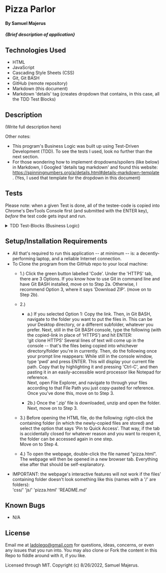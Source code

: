 # Pizza Parlor


#### By Samuel Majerus 


####  _{Brief description of application}_


## Technologies Used

* HTML
* JavaScript 
* Cascading Style Sheets (CSS) 
* Git, Git BASH 
* GitHub (remote repository)
* Markdown (this document) 
* Markdown 'details' tag  (creates dropdown that contains, in this case, all the TDD Test Blocks) 


## Description

(Write full description here)

Other notes: 
* This program's Business Logic was built up using Test-Driven Development (TDD). To see the tests I used, look no further than the next section. 
* For those wondering how to implement dropdowns/spoilers (like below) in Markdown,  I Googled 'details tag markdown' and found this website:  https://spinningnumbers.org/a/details.html#details-markdown-template .   (Yes, I used that template for the dropdown in this document)














## Tests
Please note: when a given Test is done, all of the testee-code is copied into Chrome's DevTools Console first  (and submitted with the ENTER key),   <em>before</em> the test code gets input and run.  

<details markdown=block>
<summary markdown=span>TDD Test-Blocks (Business Logic)</summary>

  Describe:  Pizza() <br>
  Test 1:  "It should return a new 'Pizza' object with three properties for Size, Toppings and Price, respectively. Object is printed with 'console.log' to confirm.   ('To-be-calculated' is a placeholder for the number-value returned in the 'calculatedPrice' field.)" <br>
    Code: <br>
      let newPie = new Pizza("medium", ["pepperoni", "sausage"]);  //Sauce and cheese added by default, currently -- (emphasis on 'currently') <br>
      console.log(newPie); <br>
    Expected Output:  {size:  'medium',  toppings: ["pepperoni", "sausage"],  calculatedPrice: 'To-be-calculated'} <br><br><br>

  Describe:  findPrice() <br>
  Test 1:  "It should sum the price values of size, toppings, etc  and return the calculated price (as a String or a Double, either works)." <br> 
    Code: <br> 
      const type = "normal"; <br> 
      const size = "M"; <br> 
      const toppings = ["pepperoni", "sausage"]; <br> 
      console.log(findPrice(type, size, toppings)); <br> 
    Expected Output:  '12.75' <br><br>

  Test 2:  "It should print the calculated price after passing through each calculation block (pizza type, size and toppings, respectively), and end with the total price." 
    Code: <br> 
      const type = "normal"; <br> 
      const size = "L"; <br> 
      const toppings = ["pepperoni", "italian sausage", "green peppers", "canadian bacon", "pineapple"]; <br> 
      console.log(findPrice(type, size, toppings)); <br> 
    Expected Output: <br>
      'Price (after Type calc) =  7.50'  <br>
      'Price (after Size calc) =  10.00'  <br>
      'Price (after Toppings calc (5 toppings)) =  14.50'  <br>
      '14.50' <br><br> 

  Describe:  generateReceipt() <br> 
  Test 1:  "It should print out the String values (with newline escape-characters applied) that lists out the user's ordered options, then prints the total price (which contains a placeholder for this test)." <br> 
    Code: <br> 
      function generateReceipt(pizzaType, pizzaSize, tppgs, price) {
        //Receipt is initialized with the 'type' and 'size' parts. (Toppings and price will follow). 
        let receipt = "Type: "+ pizzaType + "\nSize: " + pizzaSize;  //[Assuming this is the case in JS also,] '\n' is an escape character for 'newline'. 
        receipt = receipt + "\nToppings: " + String(tppgs) + "\n\n" + "Price:  $" + price;
        return receipt; 
      }

      const type = "stuffed"; 
      const size = "XL"; 
      const toppings = ["pepperoni", "italian sausage", "pineapple"]; 
      const price = "xx.xx"; 
      console.log(generateReceipt(type, size, toppings, price)); 
    Expected Output:  
      "Type: stuffed
      Size: XL 
      Toppings: pepperoni, italian sausage, pineapple 

      Price: $xx.xx" 

  Test 2: 

</details> 













## Setup/Installation Requirements

* All that's required to run this application -- at minimum -- is:  a decently-performing laptop, and a reliable Internet connection. 
* To Clone the program from the GitHub repo to your local machine: 
  * 1.)    Click the green button labelled 'Code'. Under the 'HTTPS' tab, there are 3 Options. If you know how to use Git in command line and have Git BASH installed, move on to Step 2a.    Otherwise, I recommend Option 3, where it says 'Download ZIP'. (move on to Step 2b).  
  * 2.)
    * a.)   If you selected Option 1:   Copy the link. Then, in Git BASH, navigate to the folder you want to put the files in. This can be your Desktop directory, or a different subfolder, whatever you prefer. Next, still in the Git BASH console, type the following (with the copied-link in place of 'HTTPS') and hit ENTER:  
    'git clone HTTPS' 
    Several lines of text will come up in the console -- that's the files being copied into whichever directory/folder you're in currently.  Then, do the following once your prompt line reappears:   While still in the console window, type 'pwd' and press ENTER.  This will display your current file path. Copy that by highlighting it and pressing 'Ctrl-C', and then pasting it in an easily-accessible word processor like Notepad for reference.    
    Next, open File Explorer, and navigate to through your files according to that File Path you just copy-pasted for reference.  Once you've done this, move on to Step 3. 
    
    * 2b.)  Once the '.zip' file is downloaded, unzip and open the folder.  Next, move on to Step 3.

  * 3.)  Before opening the HTML file, do the following:   right-click the containing folder (in which the newly-copied files are stored)  and select the option that says 'Pin to Quick Access'. That way, if the tab is accidentally closed for whatever reason and you want to reopen it, the folder can be accessed again in one step.  
  Move on to Step 4. 
  
  * 4.)  To open the webpage, double-click the file named  "pizza.html". The webpage will then be opened in a new browser tab.  Everything else after that should be self-explanatory. 
* IMPORTANT:  the webpage's interactive features will not work if the files' containing folder doesn't look something like this  (names with a '/' are folders):  
'css/'     'js/'     'pizza.html'     'README.md'


## Known Bugs

* N/A 


## License

Email me at ladolego@gmail.com for questions, ideas, concerns, or even any issues that you run into.  You may also clone or Fork the content in this Repo to fiddle around with it, if you like. 

Licensed through MIT. Copyright (c) 8/26/2022, Samuel Majerus. 